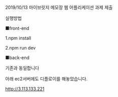 2019/10/13 마이브릿지 메모장 웹 어플리케이션 과제 제출

실행방법

■front-end

1.npm install

2.npm run dev

■back-end

기존과 동일합니다

아래 ec2서버에도 디플로이를 해놓았습니다.

http://3.113.133.221
